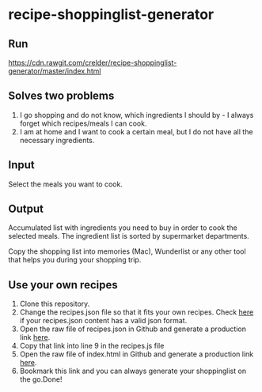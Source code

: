 # recipe-shoppinglist-generator

## Run
https://cdn.rawgit.com/crelder/recipe-shoppinglist-generator/master/index.html

## Solves two problems
1. I go shopping and do not know, which ingredients I should by - I always forget which recipes/meals I can cook.
2. I am at home and I want to cook a certain meal, but I do not have all the necessary ingredients.

## Input
Select the meals you want to cook.

## Output
Accumulated list with ingredients you need to buy in order to cook the selected meals. 
The ingredient list is sorted by supermarket departments.

Copy the shopping list into memories (Mac), Wunderlist or any other tool that helps you during your shopping trip.

## Use your own recipes
1. Clone this repository.
2. Change the recipes.json file so that it fits your own recipes. Check [here](https://jsonlint.com.) if your recipes.json content has a valid json format.
2. Open the raw file of recipes.json in Github and generate a production link [here](https://rawgit.com/).
3. Copy that link into line 9 in the recipes.js file
3. Open the raw file of index.html in Github and generate a production link [here](https://rawgit.com/).
3. Bookmark this link and you can always generate your shoppinglist on the go.Done!
